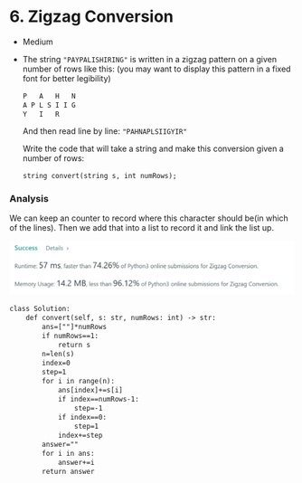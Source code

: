 # 6. Zigzag Conversion

* Medium
*   The string `"PAYPALISHIRING"` is written in a zigzag pattern on a given number of rows like this: (you may want to display this pattern in a fixed font for better legibility)

    ```
    P   A   H   N
    A P L S I I G
    Y   I   R
    ```

    And then read line by line: `"PAHNAPLSIIGYIR"`

    Write the code that will take a string and make this conversion given a number of rows:

    ```
    string convert(string s, int numRows);
    ```



### Analysis

We can keep an counter to record where this character should be(in which of the lines). Then we add that into a list to record it and link the list up.&#x20;

![](<../.gitbook/assets/image (6) (1) (1) (1) (1).png>)

```
class Solution:
    def convert(self, s: str, numRows: int) -> str:
        ans=[""]*numRows
        if numRows==1:
            return s
        n=len(s)
        index=0
        step=1
        for i in range(n):
            ans[index]+=s[i]
            if index==numRows-1:
                step=-1
            if index==0:
                step=1
            index+=step
        answer=""
        for i in ans:
            answer+=i
        return answer
```
